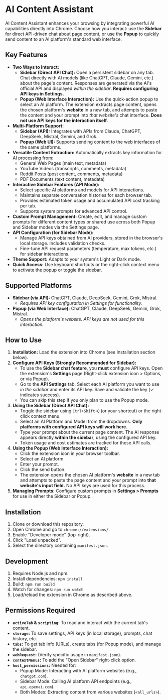 # AI Content Assistant

AI Content Assistant enhances your browsing by integrating powerful AI capabilities directly into Chrome. Choose how you interact: use the **Sidebar** for direct API-driven chat about page content, or use the **Popup** to quickly send content to an AI platform's standard web interface.

## Key Features

*   **Two Ways to Interact:**
    *   **Sidebar (Direct API Chat):** Open a persistent sidebar on any tab. Chat directly with AI models (like ChatGPT, Claude, Gemini, etc.) about the page's content. Responses are generated via the AI's official API and displayed *within the sidebar*. **Requires configuring API keys in Settings.**
    *   **Popup (Web Interface Interaction):** Use the quick-action popup to select an AI platform. The extension extracts page content, opens the chosen platform's **website** in a new tab, and attempts to paste the content and your prompt into *that website's* chat interface. **Does not use API keys for the interaction itself.**
*   **Multi-Platform Support:**
    *   **Sidebar (API):** Integrates with APIs from Claude, ChatGPT, DeepSeek, Mistral, Gemini, and Grok.
    *   **Popup (Web UI):** Supports sending content to the web interfaces of the same platforms.
*   **Versatile Content Extraction:** Automatically extracts key information for AI processing from:
    *   General Web Pages (main text, metadata)
    *   YouTube Videos (transcripts, comments, metadata)
    *   Reddit Posts (post content, comments, metadata)
    *   PDF Documents (text content, metadata)
*   **Interactive Sidebar Features (API Mode):**
    *   Select specific AI platforms and models for API interactions.
    *   Maintains separate conversation histories for each browser tab.
    *   Provides estimated token usage and accumulated API cost tracking per tab.
    *   Supports system prompts for advanced API control.
*   **Custom Prompt Management:** Create, edit, and manage custom prompts for different content types or shared use across both Popup and Sidebar modes via the Settings page.
*   **API Configuration (for Sidebar Mode):**
    *   Manage API keys obtained from AI providers, stored in the browser's local storage. Includes validation checks.
    *   Fine-tune API request parameters (temperature, max tokens, etc.) for sidebar interactions.
*   **Theme Support:** Adapts to your system's Light or Dark mode.
*   **Quick Access:** Use keyboard shortcuts or the right-click context menu to activate the popup or toggle the sidebar.

## Supported Platforms

*   **Sidebar (via API):** ChatGPT, Claude, DeepSeek, Gemini, Grok, Mistral.
    *   *Requires API key configuration in Settings for functionality.*
*   **Popup (via Web Interface):** ChatGPT, Claude, DeepSeek, Gemini, Grok, Mistral.
    *   *Opens the platform's website. API keys are not used for this interaction.*

## How to Use

1.  **Installation:** Load the extension into Chrome (see Installation section below).
2.  **Configure API Keys (Strongly Recommended for Sidebar):**
    *   To use the **Sidebar chat feature**, you **must** configure API keys. Open the extension's **Settings** page (Right-click extension icon > Options, or via Popup).
    *   Go to the **API Settings** tab. Select each AI platform you want to use *in the sidebar* and enter its API key. Save and validate the key (✓ indicates success).
    *   You can skip this step if you only plan to use the Popup mode.
3.  **Using the Sidebar (Direct API Chat):**
    *   Toggle the sidebar using `Ctrl+Shift+Q` (or your shortcut) or the right-click context menu.
    *   Select an AI Platform and Model from the dropdowns. **Only platforms with configured API keys will work here.**
    *   Type your prompt about the current page content. The AI response appears directly **within the sidebar**, using the configured API key.
    *   Token usage and cost estimates are tracked for these API calls.
4.  **Using the Popup (Web Interface Interaction):**
    *   Click the extension icon in your browser toolbar.
    *   Select an AI platform.
    *   Enter your prompt.
    *   Click the send button.
    *   The extension opens the chosen AI platform's **website** in a new tab and attempts to paste the page content and your prompt into **that website's input field.** No API keys are used for this process.
5.  **Managing Prompts:** Configure custom prompts in **Settings > Prompts** for use in either the Sidebar or Popup.

## Installation

1.  Clone or download this repository.
2.  Open Chrome and go to `chrome://extensions/`.
3.  Enable "Developer mode" (top-right).
4.  Click "Load unpacked".
5.  Select the directory containing `manifest.json`.

## Development

1.  Requires Node.js and npm.
2.  Install dependencies: `npm install`
3.  Build: `npm run build`
4.  Watch for changes: `npm run watch`
5.  Load/reload the extension in Chrome as described above.

## Permissions Required

*   **`activeTab` & `scripting`:** To read and interact with the current tab's content.
*   **`storage`:** To save settings, API keys (in local storage), prompts, chat history, etc.
*   **`tabs`:** To get tab info (URLs), create tabs (for Popup mode), and manage the sidebar.
*   **`webRequest`:** (Verify specific usage in `manifest.json`).
*   **`contextMenus`:** To add the "Open Sidebar" right-click option.
*   **`host_permissions`:** Needed for:
    *   Popup Mode: Interacting with AI platform websites (e.g., `chatgpt.com`).
    *   Sidebar Mode: Calling AI platform API endpoints (e.g., `api.openai.com`).
    *   Both Modes: Extracting content from various websites (`<all_urls>`).
